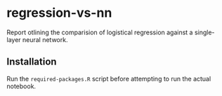 # regression-vs-nn
Report otlining the comparision of logistical regression against a single-layer neural network.

## Installation
Run the `required-packages.R` script before attempting to run the actual notebook. 
